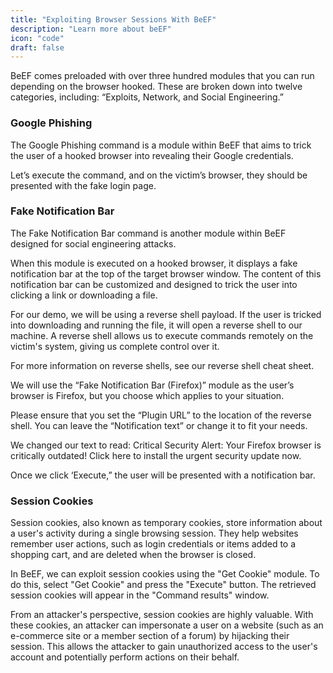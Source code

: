 ```yaml
---
title: "Exploiting Browser Sessions With BeEF"
description: "Learn more about beEF"
icon: "code"
draft: false
---
```


BeEF comes preloaded with over three hundred modules that you can run depending on the browser hooked. These are broken down into twelve categories, including: “Exploits, Network, and Social Engineering.”

<blockquote class="imgur-embed-pub" lang="en" data-id="CaC1Gaw" data-context="false" ><a href="//imgur.com/CaC1Gaw"></a></blockquote><script async src="//s.imgur.com/min/embed.js" charset="utf-8"></script>

### Google Phishing

The Google Phishing command is a module within BeEF that aims to trick the user of a hooked browser into revealing their Google credentials.

Let’s execute the command, and on the victim’s browser, they should be presented with the fake login page. 

### Fake Notification Bar
The Fake Notification Bar command is another module within BeEF designed for social engineering attacks.

When this module is executed on a hooked browser, it displays a fake notification bar at the top of the target browser window. The content of this notification bar can be customized and designed to trick the user into clicking a link or downloading a file.

For our demo, we will be using a reverse shell payload. If the user is tricked into downloading and running the file, it will open a reverse shell to our machine. A reverse shell allows us to execute commands remotely on the victim's system, giving us complete control over it.

For more information on reverse shells, see our reverse shell cheat sheet.

We will use the “Fake Notification Bar (Firefox)” module as the user’s browser is Firefox, but you choose which applies to your situation. 

Please ensure that you set the “Plugin URL” to the location of the reverse shell. You can leave the “Notification text” or change it to fit your needs. 

We changed our text to read: Critical Security Alert: Your Firefox browser is critically outdated! Click here to install the urgent security update now.

Once we click ‘Execute,” the user will be presented with a notification bar. 

### Session Cookies

Session cookies, also known as temporary cookies, store information about a user's activity during a single browsing session. They help websites remember user actions, such as login credentials or items added to a shopping cart, and are deleted when the browser is closed.

In BeEF, we can exploit session cookies using the "Get Cookie" module. To do this, select "Get Cookie" and press the "Execute" button. The retrieved session cookies will appear in the "Command results" window.

From an attacker's perspective, session cookies are highly valuable. With these cookies, an attacker can impersonate a user on a website (such as an e-commerce site or a member section of a forum) by hijacking their session. This allows the attacker to gain unauthorized access to the user's account and potentially perform actions on their behalf.